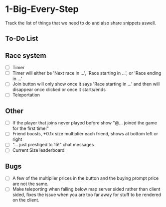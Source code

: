 # 1-Big-Every-Step
Track the list of things that we need to do and also share snippets aswell.

## To-Do List

## Race system
- [ ] Timer
- [ ] Timer will either be 'Next race in ...', 'Race starting in ...', or 'Race ending in ...'
- [ ] Join button will only show once it says 'Race starting in ...' and then will disappear once clicked or once it starts/ends
- [ ] Teleportation

## Other
- [ ] If the player that joins never played before show "@... joined the game for the first time!"
- [ ] Friend boosts, +0.1x size multiplier each friend, shows at bottom left or right
- [ ] "... just prestiged to 15!" chat messages
- [ ] Current Size leaderboard

## Bugs
- [ ] A few of the multiplier prices in the button and the buying prompt price are not the same.
- [ ] Make teleporting when falling below map server sided rather than client sided, fixes the issue when you are too far away for stuff to be rendered on the client.

